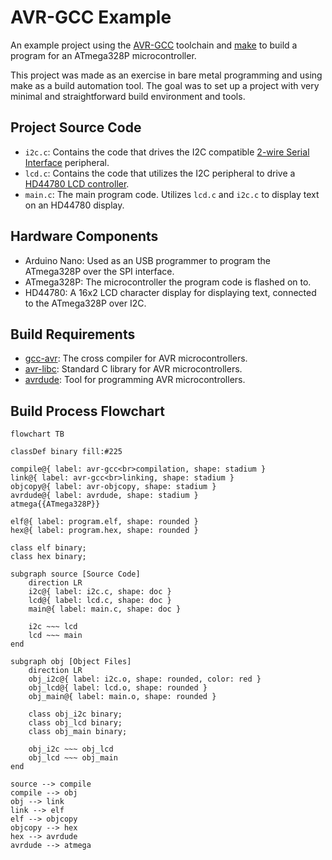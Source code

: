 # AVR-GCC Example

An example project using the [AVR-GCC](https://gcc.gnu.org/wiki/avr-gcc) toolchain and [make](https://www.gnu.org/software/make/) to build a program for an ATmega328P microcontroller.

This project was made as an exercise in bare metal programming and using make as a build automation tool. The goal was to set up a project with very minimal and straightforward build environment and tools.

## Project Source Code

- `i2c.c`: Contains the code that drives the I2C compatible [2-wire Serial Interface](https://ww1.microchip.com/downloads/en/DeviceDoc/Atmel-7810-Automotive-Microcontrollers-ATmega328P_Datasheet.pdf#G1198998) peripheral.
- `lcd.c`: Contains the code that utilizes the I2C peripheral to drive a [HD44780 LCD controller](https://en.wikipedia.org/wiki/Hitachi_HD44780_LCD_controller).
- `main.c`: The main program code. Utilizes `lcd.c` and `i2c.c` to display text on an HD44780 display.

## Hardware Components

- Arduino Nano: Used as an USB programmer to program the ATmega328P over the SPI interface.
- ATmega328P: The microcontroller the program code is flashed on to.
- HD44780: A 16x2 LCD character display for displaying text, connected to the ATmega328P over I2C.

## Build Requirements

- [gcc-avr](https://packages.debian.org/bookworm/gcc-avr): The cross compiler for AVR microcontrollers.
- [avr-libc](https://packages.debian.org/bookworm/avr-libc): Standard C library for AVR microcontrollers.
- [avrdude](https://packages.debian.org/bookworm/avrdude): Tool for programming AVR microcontrollers.

## Build Process Flowchart

```mermaid
flowchart TB

classDef binary fill:#225

compile@{ label: avr-gcc<br>compilation, shape: stadium }
link@{ label: avr-gcc<br>linking, shape: stadium }
objcopy@{ label: avr-objcopy, shape: stadium }
avrdude@{ label: avrdude, shape: stadium }
atmega{{ATmega328P}}

elf@{ label: program.elf, shape: rounded }
hex@{ label: program.hex, shape: rounded }

class elf binary;
class hex binary;

subgraph source [Source Code]
    direction LR
    i2c@{ label: i2c.c, shape: doc }
    lcd@{ label: lcd.c, shape: doc }
    main@{ label: main.c, shape: doc }

    i2c ~~~ lcd
    lcd ~~~ main
end

subgraph obj [Object Files]
    direction LR
    obj_i2c@{ label: i2c.o, shape: rounded, color: red }
    obj_lcd@{ label: lcd.o, shape: rounded }
    obj_main@{ label: main.o, shape: rounded }

    class obj_i2c binary;
    class obj_lcd binary;
    class obj_main binary;

    obj_i2c ~~~ obj_lcd
    obj_lcd ~~~ obj_main
end

source --> compile
compile --> obj
obj --> link
link --> elf
elf --> objcopy
objcopy --> hex
hex --> avrdude
avrdude --> atmega
```


